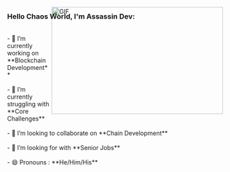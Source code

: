 ### Hello Chaos World, I'm Assassin Dev:

<br/>
<a target="_blank">
  <img align="right" height="250" width="400" alt="GIF" style="margin-top:-65px;" src="https://github.com/JayantGoel001/JayantGoel001/blob/master/GIF/code.gif">
</a>
- 🔭 I’m currently working on **Blockchain Development** <br/><br/>
- 🌱 I’m currently struggling with **Core Challenges** <br/><br/>
- 👯 I’m looking to collaborate on **Chain Development** <br/><br/>
- 🤔 I’m looking for with **Senior Jobs** <br/><br/>
- 😄 Pronouns : **He/Him/His** <br/><br/>
